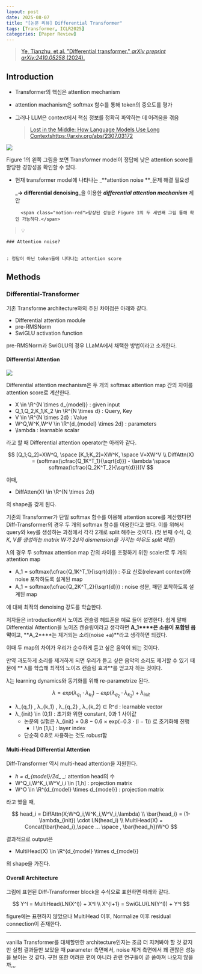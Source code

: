 ```yaml
---
layout: post
date: 2025-08-07
title: "[논문 리뷰] Differential Transformer"
tags: [Transformer, ICLR2025]
categories: [Paper Review]
---
```


> [Ye, Tianzhu, et al. "Differential transformer." ](https://arxiv.org/abs/2410.05258)[_arXiv preprint arXiv:2410.05258_](https://arxiv.org/abs/2410.05258)[ (2024).](https://arxiv.org/abs/2410.05258)



## Introduction

- Transformer의 핵심은 attention mechanism
- attention machanism은 softmax 함수를 통해 token의 중요도를 평가
- 그러나 LLM은 context에서 핵심 정보를 정확히 파악하는 데 어려움을 겪음

	> [Lost in the Middle: How Language Models Use Long Contextshttps://arxiv.org/abs/2307.03172](https://arxiv.org/abs/2307.03172)


![](https://prod-files-secure.s3.us-west-2.amazonaws.com/542b861c-36a8-4051-84e5-8804b6728dba/9083ea56-691a-4752-ae26-47f403431ac8/image.png?X-Amz-Algorithm=AWS4-HMAC-SHA256&X-Amz-Content-Sha256=UNSIGNED-PAYLOAD&X-Amz-Credential=ASIAZI2LB466QLWSHFVQ%2F20250924%2Fus-west-2%2Fs3%2Faws4_request&X-Amz-Date=20250924T170108Z&X-Amz-Expires=3600&X-Amz-Security-Token=IQoJb3JpZ2luX2VjENn%2F%2F%2F%2F%2F%2F%2F%2F%2F%2FwEaCXVzLXdlc3QtMiJHMEUCIQCrUbVNu4CnqKBWw%2FXDE8sqNSiE7jzqhXVgEH%2FwWXvq7AIgbOLajrFkbz%2F47ZBa1D22kHPtZ7vXIxwoLXZTxfG7yCMq%2FwMIYhAAGgw2Mzc0MjMxODM4MDUiDEVwye0nqfWSf6L38ircA%2B4jBkwhAYqHVbffZ0Aeyvsh4wjMPVTfKc54xgjgDLOQ2xS6o24sM%2B4Iw3T6hQjhyG45IzGQzyiSzYnmjCmL7lGKBk3apTa3jZWOqXsTzISoU7d7S2uHYhYgx%2FtNggEMCZWJhFsf1NdayxJhINUqKZ99%2BB6mc6Ttrc8XzWCnA4cvBM%2BZXjkh0QRu1%2Fy9yGkK90BRkb6o9rLt3fbkpRk536YgNYDfaRW8YabD1WbqTaZChtIxECGLgy%2F%2Blt%2Bn8c0sYwoGfvJcGEFGOM0mO64%2B2Z9Spl%2FcNOZNmSlPsNw8MLKhHox98TCYpFy%2FJOV3Y8PTn9XnXBjUfyeSPUW5FOHLj%2FlaQdj3L3RYvdaDnfw58fGH0Y7cmURv91OKxx8XMM17JwGG0HJexjS%2FTahnH%2B50Bw6x%2B1bcj%2BpZmB3B%2F%2BPcKexb7VPAsdd3MTsIpMHz1snZlZrlrBn2OqUPxVrKoFYiPQ%2B7jB3U3NJp79ttYAGf%2BKPOH0zaujd6Q%2F9%2Fi%2BgUJM5LetzaFDLKvmCYyphFcepQkbmIiB%2Bm04U82li7gsdOS3F0siTbz5AE7wjPtUPIlVWxRq5frCFiReUpAokZStLJm3zO8HYUtS29DvscjvX%2Bh%2BTH9%2F7%2BkHEh0RbC%2FWB0MKy90MYGOqUBKvGIe%2FXsZXOFoSFJ3dDIKTVJJT5GDazdt9J%2FHpD5yl4iTaJlj3Id5GbUJe%2FpcuCYh%2Bd8FJqlaOeBF2BBN1UfIc1%2FeGfgSVvBgO2SQQzytzaLB71%2Fcn0j8ryeTGNC0L9NLLyhNiIwoScg%2BMBuUwkWiOfk30v2NwtZRycBEK4reb6aIsUL6sknyoUuulPQyjBgu4PfaswjTX3%2Bceo7aLc9%2BAFzsvxw&X-Amz-Signature=046614f66f3f4e5ac4385fe2e1071e64e10835ebc8fec3a5ab1cc21ada3e7a8c&X-Amz-SignedHeaders=host&x-amz-checksum-mode=ENABLED&x-id=GetObject)


Figure 1의 왼쪽 그림을 보면 Transformer model이 정답에 낮은 attention score를 할당한 경향성을 확인할 수 있다.

- 현재 transformer model에 나타나는 _**attention noise **_문제 해결 필요성

	_**→ differential denoising**_을 이용한 _**differential attention mechanism**_ 제안


		<span class="notion-red">향상된 성능은 Figure 1의 두 세번째 그림 통해 확인 가능하다.</span>


> 💡 


	### Attention noise?


	: 정답이 아닌 token들에 나타나는 attention score



## Methods



### Differential-Transformer


기존 Transforme architecture와의 주된 차이점은 아래와 같다.

- Differential attention module
- pre-RMSNorm
- SwiGLU activation function

pre-RMSNorm과 SwiGLU의 경우 LLaMA에서 채택한 방법이라고 소개한다.



#### Differential Attention


![](https://prod-files-secure.s3.us-west-2.amazonaws.com/542b861c-36a8-4051-84e5-8804b6728dba/116d70b2-1963-4810-9167-f4c7d8a06e8f/image.png?X-Amz-Algorithm=AWS4-HMAC-SHA256&X-Amz-Content-Sha256=UNSIGNED-PAYLOAD&X-Amz-Credential=ASIAZI2LB466QLWSHFVQ%2F20250924%2Fus-west-2%2Fs3%2Faws4_request&X-Amz-Date=20250924T170108Z&X-Amz-Expires=3600&X-Amz-Security-Token=IQoJb3JpZ2luX2VjENn%2F%2F%2F%2F%2F%2F%2F%2F%2F%2FwEaCXVzLXdlc3QtMiJHMEUCIQCrUbVNu4CnqKBWw%2FXDE8sqNSiE7jzqhXVgEH%2FwWXvq7AIgbOLajrFkbz%2F47ZBa1D22kHPtZ7vXIxwoLXZTxfG7yCMq%2FwMIYhAAGgw2Mzc0MjMxODM4MDUiDEVwye0nqfWSf6L38ircA%2B4jBkwhAYqHVbffZ0Aeyvsh4wjMPVTfKc54xgjgDLOQ2xS6o24sM%2B4Iw3T6hQjhyG45IzGQzyiSzYnmjCmL7lGKBk3apTa3jZWOqXsTzISoU7d7S2uHYhYgx%2FtNggEMCZWJhFsf1NdayxJhINUqKZ99%2BB6mc6Ttrc8XzWCnA4cvBM%2BZXjkh0QRu1%2Fy9yGkK90BRkb6o9rLt3fbkpRk536YgNYDfaRW8YabD1WbqTaZChtIxECGLgy%2F%2Blt%2Bn8c0sYwoGfvJcGEFGOM0mO64%2B2Z9Spl%2FcNOZNmSlPsNw8MLKhHox98TCYpFy%2FJOV3Y8PTn9XnXBjUfyeSPUW5FOHLj%2FlaQdj3L3RYvdaDnfw58fGH0Y7cmURv91OKxx8XMM17JwGG0HJexjS%2FTahnH%2B50Bw6x%2B1bcj%2BpZmB3B%2F%2BPcKexb7VPAsdd3MTsIpMHz1snZlZrlrBn2OqUPxVrKoFYiPQ%2B7jB3U3NJp79ttYAGf%2BKPOH0zaujd6Q%2F9%2Fi%2BgUJM5LetzaFDLKvmCYyphFcepQkbmIiB%2Bm04U82li7gsdOS3F0siTbz5AE7wjPtUPIlVWxRq5frCFiReUpAokZStLJm3zO8HYUtS29DvscjvX%2Bh%2BTH9%2F7%2BkHEh0RbC%2FWB0MKy90MYGOqUBKvGIe%2FXsZXOFoSFJ3dDIKTVJJT5GDazdt9J%2FHpD5yl4iTaJlj3Id5GbUJe%2FpcuCYh%2Bd8FJqlaOeBF2BBN1UfIc1%2FeGfgSVvBgO2SQQzytzaLB71%2Fcn0j8ryeTGNC0L9NLLyhNiIwoScg%2BMBuUwkWiOfk30v2NwtZRycBEK4reb6aIsUL6sknyoUuulPQyjBgu4PfaswjTX3%2Bceo7aLc9%2BAFzsvxw&X-Amz-Signature=aecbf47b6d704a74092dc871dd8e2870145239eef00e3926933a487834b7117f&X-Amz-SignedHeaders=host&x-amz-checksum-mode=ENABLED&x-id=GetObject)


Differential attention mechanism은 두 개의 softmax attention map 간의 차이를 attention score로 계산한다.

- X \in \R^{N \times d\_{model}} : given input
- Q\_1,Q\_2,K\_1,K\_2 \in \R^{N \times d} : Query, Key
- V \in \R^{N \times 2d} : Value
- W^Q,W^K,W^V \in \R^{d\_{model} \times 2d} : parameters
- \lambda : learnable scalar

라고 할 때 Differential attention operator는 아래와 같다.


$$
[Q_1;Q_2]=XW^Q, \space [K_1;K_2]=XW^K, \space V=XW^V \\
DiffAttn(X) = (softmax(\cfrac{Q_1K^T_1}{\sqrt{d}}) - \lambda \space softmax(\cfrac{Q_2K^T_2}{\sqrt{d}}))V
$$


이때,

- DiffAtten(X) \in \R^{N \times 2d}

의 shape을 갖게 된다.


기존의 Transformer가 단일 softmax 함수를 이용해 attention score를 계산했다면 Diff-Transformer의 경우 두 개의 softmax 함수를 이용한다고 했다. 이를 위해서 query와 key를 생성하는 과정에서 각각 2개로 split 해주는 것이다. <span class="notion-red">(첫 번째 수식, </span><span class="notion-red">_Q, K, V를 생성하는 matrix W가 2d의 dismension을 가지는 이유도 split 때문_</span><span class="notion-red">)</span>


 λ의 경우 두 softmax attention map 간의 차이를 조정하기 위한 scaler로 두 개의 attention map

- A\_1 = softmax(\cfrac{Q\_1K^T\_1}{\sqrt{d}}) : 주요 신호(relevant context)와 noise 포착하도록 설계된 map
- A\_1 = softmax(\cfrac{Q\_2K^T\_2}{\sqrt{d}}) : noise 성분, 패턴 포착하도록 설계된 map 

에 대해 최적의 denoising 강도를 학습한다.


저자들은 introduction에서 노이즈 캔슬링 헤드폰을 예로 들어 설명한다. 쉽게 말해 Differential Attention을 노이즈 캔슬링이라고 생각하면 **A\_1****은 소음이 포함된 음악**이고, **A\_2****는 제거되는 소리(noise +a)**라고 생각하면 되겠다. 


이때 두 map의 차이가 우리가 순수하게 듣고 싶은 음악이 되는 것이다. 


만약 과도하게 소리를 제거하게 되면 우리가 듣고 싶은 음악의 소리도 제거할 수 있기 때문에 ** λ를 학습해 최적의 노이즈 캔슬링 효과**를 얻고자 하는 것이다.


λ는 learning dynamics와 동기화를 위해 re-parametrize 된다.


$$
\lambda = exp(\lambda_{q_1} \cdot \lambda_{k_1}) - exp(\lambda_{q_2} \cdot \lambda_{k_2}) + \lambda_{init}
$$

- λ\_{q\_1} , λ\_{k\_1} , λ\_{q\_2} , λ\_{k\_2} ∈ R^d : learnable vector
- λ\_{init} \in (0,1) : 초기화 위한 constant, 0과 1 사이값
	- 논문의 실험은 λ\_{init} = 0.8 − 0.6 × exp(−0.3 · (l − 1)) 로 초기화해 진행
		- l \in [1,L] : layer index
	- 단순히 0.8로 사용하는 것도 robust함


#### **Multi-Head Differential Attention**


Diff-Transformer 역시 multi-head attention을 지원한다.

- _h = d\_{model}/2d__ _: attention head의 수
- W^Q\_i,W^K\_i,W^V\_i,i \in [1,h] : projection matrix
- W^O \in \R^{d\_{model} \times d\_{model}} : projection matrix

라고 했을 때,


$$
head_i = DiffAttn(X;W^Q_i,W^K_i,W^V_i,\lambda) \\
\bar{head_i} = (1-\lambda_{init}) \cdot LN(head_i) \\
MultiHead(X) = Concat(\bar{head_i},\space ... \space , \bar{head_h})W^O
$$


결과적으로 output은

- MultiHead(X) \in \R^{d\_{model} \times d\_{model}}

의 shape을 가진다.



#### Overall Architecture


그림에 표현된 Diff-Transformer block을 수식으로 표현하면 아래와 같다.


$$
Y^l = MultiHead(LN(X^l)) + X^l \\
X^{l+1} = SwiGLU(LN(Y^l)) + Y^l
$$


figure에는 표현하지 않았으나 MultiHead 이후, Normalize 이후 residual connection이 존재한다.


---


vanilla Transformer를 대체할만한 architecture인지는 조금 더 지켜봐야 할 것 같지만 실험 결과들만 보았을 때 parameter 측면에서, noise 제거 측면에서 꽤 괜찮은 성능을 보이는 것 같다. 구현 또한 어려운 편이 아니라 관련 연구들이 곧 쏟아져 나오지 않을까,,,

